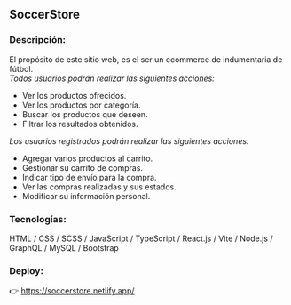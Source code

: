 ## SoccerStore

### Descripción:

El propósito de este sitio web, es el ser un ecommerce de indumentaria de fútbol.  
_Todos usuarios podrán realizar las siguientes acciones:_

- Ver los productos ofrecidos.
- Ver los productos por categoría.
- Buscar los productos que deseen.
- Filtrar los resultados obtenidos.

_Los usuarios registrados podrán realizar las siguientes acciones:_

- Agregar varios productos al carrito.
- Gestionar su carrito de compras.
- Indicar tipo de envío para la compra.
- Ver las compras realizadas y sus estados.
- Modificar su información personal.

### Tecnologías:

HTML / CSS / SCSS / JavaScript / TypeScript / React.js / Vite / Node.js / GraphQL / MySQL / Bootstrap

### Deploy:

👉 https://soccerstore.netlify.app/
